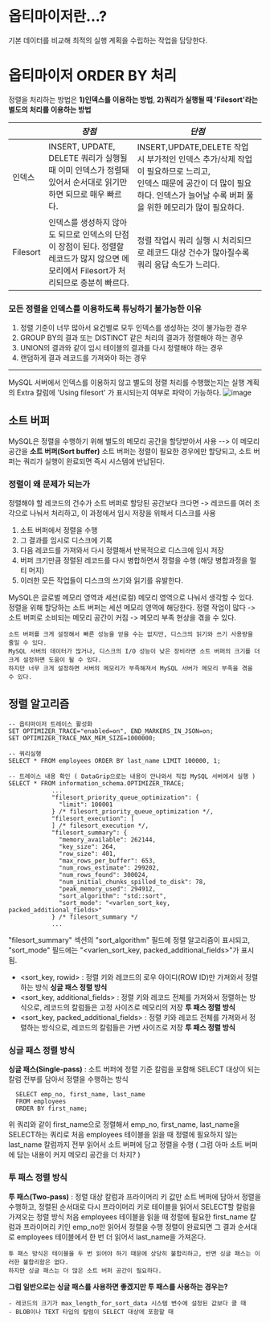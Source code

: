 # 옵티마이저란...?
기본 데이터를 비교해 최적의 실행 계획을 수립하는 작업을 담당한다.

# 옵티마이저 ORDER BY 처리
정렬을 처리하는 방법은 **1)인덱스를 이용하는 방법**, **2)쿼리가 실행될 때 'Filesort'라는 별도의 처리를 이용하는 방법**

||*장점*|*단점*|
|:--|--|--|
|인덱스|INSERT, UPDATE, DELETE 쿼리가 실행될 때 이미 인덱스가 정렬돼 있어서 순서대로 읽기만 하면 되므로 매우 빠르다.|INSERT,UPDATE,DELETE 작업 시 부가적인 인덱스 추가/삭제 작업이 필요하므로 느리고,<br> 인덱스 때문에 공간이 더 많이 필요하다. 인덱스가 늘어날 수록 버퍼 풀을 위한 메모리가 많이 필요하다.|
|Filesort|인덱스를 생성하지 않아도 되므로 인덱스의 단점이 장점이 된다. 정렬할 레코드가 많지 않으면 메모리에서 Filesort가 처리되므로 충분히 빠르다.|정렬 작업시 쿼리 실행 시 처리되므로 레코드 대상 건수가 많아질수록 쿼리 응답 속도가 느리다.|


### 모든 정렬을 인덱스를 이용하도록 튜닝하기 불가능한 이유
1. 정렬 기준이 너무 많아서 요건별로 모두 인덱스를 생성하는 것이 불가능한 경우
2. GROUP BY의 결과 또는 DISTINCT 같은 처리의 결과가 정렬해야 하는 경우
3. UNION의 결과와 같이 임시 테이블의 결과를 다시 정렬해야 하는 경우
4. 랜덤하게 결과 레코드를 가져와야 하는 경우

----- 
MySQL 서버에서 인덱스를 이용하지 않고 별도의 정렬 처리를 수행했는지는 실행 계획의 Extra 칼럼에 'Using filesort' 가 표시되는지 여부로 파악이 가능하다.
![image](https://github.com/kimnino/database_study/assets/140059002/579e53de-1959-4e3a-881e-716afe0cdb16)

## 소트 버퍼
MySQL은 정렬을 수행하기 위해 별도의 메모리 공간을 할당받아서 사용 --> 이 메모리 공간을 **소트 버퍼(Sort buffer)**
소트 버퍼는 정렬이 필요한 경우에만 할당되고, 소트 버퍼는 쿼리가 실행이 완료되면 즉시 시스템에 반납된다.

### 정렬이 왜 문제가 되는가
정렬해야 할 레코드의 건수가 소트 버퍼로 할당된 공간보다 크다면 -> 레코드를 여러 조각으로 나눠서 처리하고, 이 과정에서 임시 저장을 위해서 디스크를 사용
1. 소트 버퍼에서 정렬을 수행
2. 그 결과를 임시로 디스크에 기록
3. 다음 레코드를 가져와서 다시 정렬해서 반복적으로 디스크에 임시 저장
4. 버퍼 크기만큼 정렬된 레코드를 다시 병합하면서 정렬을 수행 (해당 병합과정을 멀티 머지)
5. 이러한 모든 작업들이 디스크의 쓰기와 읽기를 유발한다.

MySQL은 글로벌 메모리 영역과 세션(로컬) 메모리 영역으로 나눠서 생각할 수 있다.
정렬을 위해 할당하는 소트 버퍼는 세션 메모리 영역에 해당한다.
정렬 작업이 많다 -> 소트 버퍼로 소비되는 메모리 공간이 커짐 -> 메모리 부족 현상을 겪을 수 있다.

    소트 버퍼를 크게 설정해서 빠른 성능을 얻을 수는 없지만, 디스크의 읽기와 쓰기 사용량을 줄일 수 있다.
    MySQL 서버의 데이터가 많거나, 디스크의 I/O 성능이 낮은 장비라면 소트 버퍼의 크기를 더 크게 설정하면 도움이 될 수 있다.
    하지만 너무 크게 설정하면 서버의 메모리가 부족해져서 MySQL 서버가 메모리 부족을 겪을 수 있다.

## 정렬 알고리즘
```
-- 옵티마이저 트레이스 활성화
SET OPTIMIZER_TRACE="enabled=on", END_MARKERS_IN_JSON=on;
SET OPTIMIZER_TRACE_MAX_MEM_SIZE=1000000;

-- 쿼리실행
SELECT * FROM employees ORDER BY last_name LIMIT 100000, 1;

-- 트레이스 내용 확인 ( DataGrip으로는 내용이 안나와서 직접 MySQL 서버에서 실행 )
SELECT * FROM information_schema.OPTIMIZER_TRACE;
            ...
            "filesort_priority_queue_optimization": {
              "limit": 100001
            } /* filesort_priority_queue_optimization */,
            "filesort_execution": [
            ] /* filesort_execution */,
            "filesort_summary": {
              "memory_available": 262144,
              "key_size": 264,
              "row_size": 401,
              "max_rows_per_buffer": 653,
              "num_rows_estimate": 299202,
              "num_rows_found": 300024,
              "num_initial_chunks_spilled_to_disk": 78,
              "peak_memory_used": 294912,
              "sort_algorithm": "std::sort",
              "sort_mode": "<varlen_sort_key, packed_additional_fields>"
            } /* filesort_summary */
            ...
```
"filesort_summary" 섹션의 "sort_algorithm" 필드에 정렬 알고리즘이 표시되고, 
"sort_mode" 필드에는 "<varlen_sort_key, packed_additional_fields>"가 표시됨.
* <sort_key, rowid> : 정렬 키와 레코드의 로우 아이디(ROW ID)만 가져와서 정렬하는 방식 **싱글 패스 정렬 방식**
* <sort_key, additional_fields> : 정렬 키와 레코드 전체를 가져와서 정렬하는 방식으로, 레코드의 칼럼들은 고정 사이즈로 메모리의 저장 **투 패스 정렬 방식**
* <sort_key, packed_additional_fields> : 정렬 키와 레코드 전체를 가져와서 정렬하는 방식으로, 레코드의 칼럼들은 가변 사이즈로 저장 **투 패스 정렬 방식**

### 싱글 패스 정렬 방식
**싱글 패스(Single-pass)** : 소트 버퍼에 정렬 기준 칼럼을 포함해 SELECT 대상이 되는 칼럼 전부를 담아서 정렬을 수행하는 방식

```
  SELECT emp_no, first_name, last_name
  FROM employees
  ORDER BY first_name;
```
위 쿼리와 같이 first_name으로 정렬해서 emp_no, first_name, last_name을 SELECT하는 쿼리로
처음 employees 테이블을 읽을 때 정렬에 필요하지 않는 last_name 칼럼까지 전부 읽어서 소트 버퍼에 담고 정렬을 수행 ( 그럼 아마 소트 버퍼에 담는 내용이 커지 메모리 공간을 더 차지? )

### 투 패스 정렬 방식
**투 패스(Two-pass)** : 정렬 대상 칼럼과 프라이머리 키 값만 소트 버퍼에 담아서 정렬을 수행하고, 정렬된 순서대로 다시 프라이머리 키로 테이블을 읽어서 SELECT할 칼럼을 가져오는 정렬 방식
처음 employees 테이블을 읽을 때 정렬에 필요한 first_name 칼럼과 프라이머리 키인 emp_no만 읽어서 정렬을 수행
정렬이 완료되면 그 결과 순서대로 employees 테이블에서 한 번 더 읽어서 last_name을 가져온다.

    투 패스 방식은 테이블을 두 번 읽어야 하기 때문에 상당히 불합리하고, 반면 싱글 패스는 이러한 불합리함은 없다.
    하지만 싱글 패스는 더 많은 소트 버퍼 공간이 필요하다.

**그럼 일반으로는 싱글 패스를 사용하면 좋겠지만 투 패스를 사용하는 경우는?**

    - 레코드의 크기가 max_length_for_sort_data 시스템 변수에 설정된 값보다 클 때
    - BLOB이나 TEXT 타입의 칼럼이 SELECT 대상에 포함할 때


    









